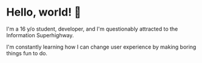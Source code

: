 # Hello, world! 👋
I'm a 16 y/o student, developer, and I'm questionably attracted to the Information Superhighway.


I'm constantly learning how I can change user experience by making boring things fun to do.
